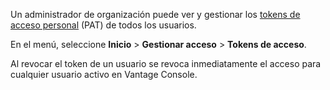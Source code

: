 Un administrador de organización puede ver y gestionar los [tokens de acceso personal](syi1695940519543.md) (PAT) de todos los usuarios.

En el menú, seleccione **Inicio** \> **Gestionar acceso** \> **Tokens de acceso**.

Al revocar el token de un usuario se revoca inmediatamente el acceso para cualquier usuario activo en Vantage Console.
